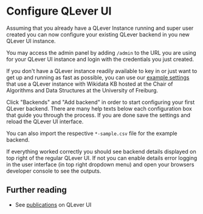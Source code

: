 # Configure QLever UI

Assuming that you already have a QLever Instance running and super user created you can now configure your existing QLever backend in you new QLever UI instance. 

You may access the admin panel by adding `/admin` to the URL you are using for your QLever UI instance and login with the credentials you just created.

If you don't have a QLever instance readily available to key in or just want to get up and running as fast as possible, you can use our [example settings](/resources/) that use a QLever instance with Wikidata KB hosted at the Chair of Algorithms and Data Structures at the University of Freiburg.  

Click "Backends" and "Add backend" in order to start configuring your first QLever backend. There are many help texts below each configuration box that guide you through the process. If you are done save the settings and reload the QLever UI interface.

You can also import the respective `*-sample.csv` file for the example backend.

If everything worked correctly you should see backend details displayed on top right of the regular QLever UI. If not you can enable details error logging in the user interface (in top right dropdown menu) and open your browsers developer console to see the outputs.




## Further reading
* See [publications](../README.md#publications) on QLever UI